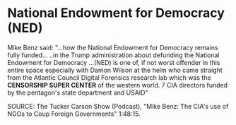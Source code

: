 # National Endowment for Democracy (NED)


Mike Benz said:
"...how the National Endowment for Democracy remains fully funded...
..in the Trump administration about defunding the National Endowment for Democracy
...(NED) is one of, if not worst offender in this entire space
especially with Damon Wilson at the helm
who came straight from the Atlantic Council Digital Forensics research lab
which was the __CENSORSHIP SUPER CENTER__ of the western world.  7 CIA directors funded by the pentagon's state department and USAID"


SOURCE: The Tucker Carson Show (Podcast), "Mike Benz: The CIA's use of NGOs to Coup Foreign Governments" 1:48:15.
